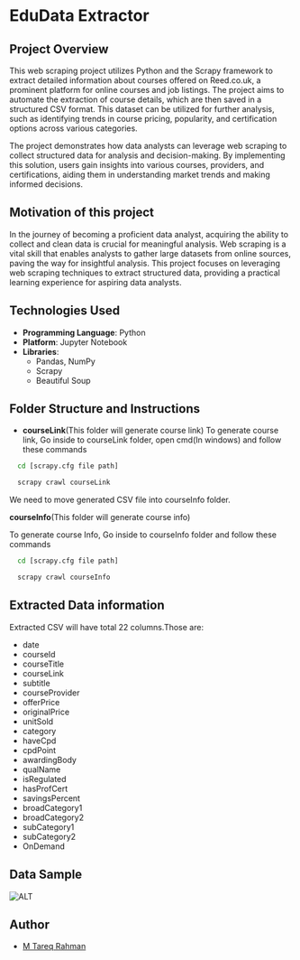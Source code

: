 
# EduData Extractor

## Project Overview
This web scraping project utilizes Python and the Scrapy framework to extract detailed information about courses offered on Reed.co.uk, a prominent platform for online courses and job listings. The project aims to automate the extraction of course details, which are then saved in a structured CSV format. This dataset can be utilized for further analysis, such as identifying trends in course pricing, popularity, and certification options across various categories.

The project demonstrates how data analysts can leverage web scraping to collect structured data for analysis and decision-making. By implementing this solution, users gain insights into various courses, providers, and certifications, aiding them in understanding market trends and making informed decisions.

## Motivation of this project
In the journey of becoming a proficient data analyst, acquiring the ability to collect and clean data is crucial for meaningful analysis. Web scraping is a vital skill that enables analysts to gather large datasets from online sources, paving the way for insightful analysis. This project focuses on leveraging web scraping techniques to extract structured data, providing a practical learning experience for aspiring data analysts.

## Technologies Used
- **Programming Language**: Python
- **Platform**: Jupyter Notebook
- **Libraries**:
  - Pandas, NumPy
  - Scrapy
  - Beautiful Soup

## Folder Structure and Instructions
- **courseLink**(This folder will generate course link)
To generate course link, Go inside to courseLink folder, open cmd(In windows) and follow these commands

```bash
  cd [scrapy.cfg file path]
```
```bash
  scrapy crawl courseLink
``` 
We need to move generated CSV file into courseInfo folder.


**courseInfo**(This folder will generate course info)

To generate course Info, Go inside to courseInfo folder and follow these commands

```bash
  cd [scrapy.cfg file path]
```
```bash
  scrapy crawl courseInfo
``` 
## Extracted Data information
Extracted CSV will have total 22 columns.Those are:
- date	
- courseId	
- courseTitle	
- courseLink	
- subtitle
- courseProvider
- offerPrice	
- originalPrice	
- unitSold	
- category	
- haveCpd	
- cpdPoint	
- awardingBody	
- qualName	
- isRegulated	
- hasProfCert	
- savingsPercent	
- broadCategory1	
- broadCategory2	
- subCategory1	
- subCategory2	
- OnDemand

## Data Sample
![ALT](https://github.com/Tareq553/Scraping-Project-3/blob/main/courseInfo/Data_sample.png)




## Author

- [M Tareq Rahman](https://www.github.com/Tareq553)

